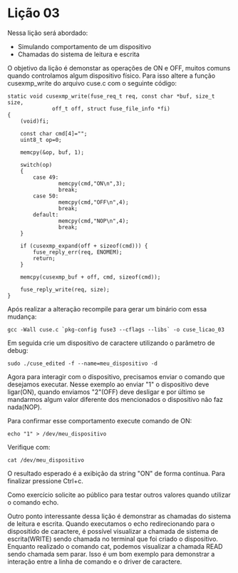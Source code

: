 # Lição 03

Nessa lição será abordado:
- Simulando comportamento de um dispositivo
- Chamadas do sistema de leitura e escrita

O objetivo da lição é demonstar as operações de ON e OFF, muitos comuns quando controlamos algum dispositivo físico. Para isso altere a função cusexmp_write do arquivo cuse.c com o seguinte código:
```
static void cusexmp_write(fuse_req_t req, const char *buf, size_t size,
			  off_t off, struct fuse_file_info *fi)
{
	(void)fi;

	const char cmd[4]="";
	uint8_t op=0;

	memcpy(&op, buf, 1);

	switch(op)
	{
		case 49:	
				memcpy(cmd,"ON\n",3);			
				break;
		case 50:
				memcpy(cmd,"OFF\n",4);	
				break;
		default:
				memcpy(cmd,"NOP\n",4);
				break;
	}

	if (cusexmp_expand(off + sizeof(cmd))) {
		fuse_reply_err(req, ENOMEM);
		return;
	}

	memcpy(cusexmp_buf + off, cmd, sizeof(cmd));

	fuse_reply_write(req, size);
}
```

Após realizar a alteração recompile para gerar um binário com essa mudança:
```
gcc -Wall cuse.c `pkg-config fuse3 --cflags --libs` -o cuse_licao_03
```
 Em seguida crie um dispositivo de caractere utilizando o parâmetro de debug:
```
sudo ./cuse_edited -f --name=meu_dispositivo -d
```

Agora para interagir com o dispositivo, precisamos enviar o comando que desejamos executar. Nesse exemplo ao enviar "1" o dispositivo deve ligar(ON), quando enviamos "2"(OFF) deve desligar e por último se mandarmos algum valor diferente dos mencionados o dispositivo não faz nada(NOP).

Para confirmar esse comportamento execute comando de ON:
```
echo "1" > /dev/meu_dispositivo
```

Verifique com:
```
cat /dev/meu_dispositivo
```

O resultado esperado é a exibição da string "ON" de forma contínua. Para finalizar pressione Ctrl+c.

Como exercício solicite ao público para testar outros valores quando utilizar o comando echo.

Outro ponto interessante dessa lição é demonstrar as chamadas do sistema de leitura e escrita. Quando executamos o echo redirecionando para o dispositido de caractere, é possível visualizar a chamada de sistema de escrita(WRITE) sendo chamada no terminal que foi criado o dispositivo. Enquanto realizado o comando cat, podemos visualizar a chamada READ sendo chamada sem parar.
Isso é um bom exemplo para demonstrar a interação entre a linha de comando e o driver de caractere.